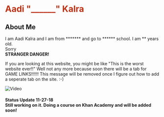 <html>
 <head>
  <meta charset="utf-8">
        <title>AADI</title>
  <style>
   h1 { color: rgb(189,50,19);
   }
   
   body { background-color: rgb(19,109,189)
   }
   </style>
  </head>
 <body>
<h1>Aadi "______" Kalra</h1>
 <h2>About Me</h2>
<p>I am Aadi Kalra and I am from ******* and go to ****** school. I am ** years old.<br>
 Sorry<br>
 <strong>STRANGER DANGER!</strong>
 </p>
 <p> If you are looking at this website, you might be like "This is the worst website ever!!" Well not any more because soon there will be a tab for GAME LINKS!!!!!! This message will be removed once I figure out how to add a seperate tab on the site. :-)</p>
 
 <img src= "https://www.google.com/url?sa=i&source=images&cd=&cad=rja&uact=8&ved=2ahUKEwjo9YvT6vXeAhXBoIMKHR4OD6kQjRx6BAgBEAU&url=https%3A%2F%2Fwww.smithsonianmag.com%2Fhistory%2Fchildren-80s-never-fear-video-games-did-not-ruin-your-life-180963452%2F&psig=AOvVaw0OnCpYAA2Qq9zrbFBm6gdi&ust=1543451385200235" alt= Video Game Picture>
 
 <h4>Status Update 11-27-18<br>
 Still working on it. Doing a course on Khan Academy and will be added soon!</h4>
 

